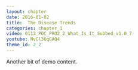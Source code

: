 ```yaml
---
layout: chapter
date: 2016-01-02
title:  The Disease Trends
categories: chapter_1
video: 0113_POC_PRO2_2_What_Is_It_Subbed_v1.0_7
youtube: NvCl36qGAQ4
theme_id: 2_2
---
```


Another bit of demo content.
